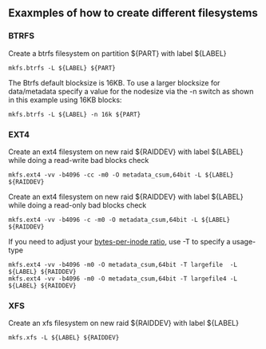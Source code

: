 ## Exaxmples of how to create different filesystems

### BTRFS
Create a btrfs filesystem on partition ${PART} with label ${LABEL}
```
mkfs.btrfs -L ${LABEL} ${PART}
```

The Btrfs default blocksize is 16KB. To use a larger blocksize for data/metadata specify a value for the nodesize via the -n switch as shown in this example using 16KB blocks:
```
mkfs.btrfs -L ${LABEL} -n 16k ${PART}
```

### EXT4
Create an ext4 filesystem on new raid ${RAIDDEV} with label ${LABEL} while doing a read-write bad blocks check
```
mkfs.ext4 -vv -b4096 -cc -m0 -O metadata_csum,64bit -L ${LABEL} ${RAIDDEV}
```

Create an ext4 filesystem on new raid ${RAIDDEV} with label ${LABEL} while doing a read-only bad blocks check
```
mkfs.ext4 -vv -b4096 -c -m0 -O metadata_csum,64bit -L ${LABEL} ${RAIDDEV}
```

If you need to adjust your [bytes-per-inode ratio](https://wiki.archlinux.org/index.php/ext4#Bytes-per-inode_ratio), use -T to specify a usage-type
```
mkfs.ext4 -vv -b4096 -m0 -O metadata_csum,64bit -T largefile  -L ${LABEL} ${RAIDDEV}
mkfs.ext4 -vv -b4096 -m0 -O metadata_csum,64bit -T largefile4 -L ${LABEL} ${RAIDDEV}
```

### XFS
Create an xfs filesystem on new raid ${RAIDDEV} with label ${LABEL}
```
mkfs.xfs -L ${LABEL} ${RAIDDEV}
```
